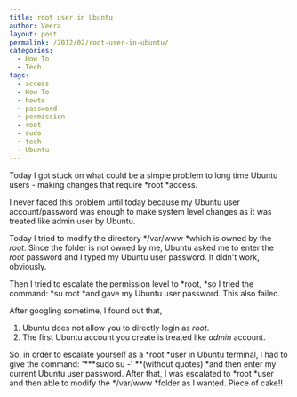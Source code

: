 ```yaml
---
title: root user in Ubuntu
author: Veera
layout: post
permalink: /2012/02/root-user-in-ubuntu/
categories:
  - How To
  - Tech
tags:
  - access
  - How To
  - howto
  - password
  - permission
  - root
  - sudo
  - tech
  - Ubuntu
---
```


Today I got stuck on what could be a simple problem to long time Ubuntu users - making changes that require *root *access.

I never faced this problem until today because my Ubuntu user account/password was enough to make system level changes as it was treated like admin user by Ubuntu.

Today I tried to modify the directory */var/www *which is owned by the *root*. Since the folder is not owned by me, Ubuntu asked me to enter the *root* password and I typed my Ubuntu user password. It didn't work, obviously.

Then I tried to escalate the permission level to *root, *so I tried the command: *su root *and gave my Ubuntu user password. This also failed.

After googling sometime, I found out that,

1.  Ubuntu does not allow you to directly login as *root*.
2.  The first Ubuntu account you create is treated like *admin* account.

So, in order to escalate yourself as a *root *user in Ubuntu terminal, I had to give the command: '***sudo su -' **(without quotes) *and then enter my current Ubuntu user password. After that, I was escalated to *root *user and then able to modify the */var/www *folder as I wanted. Piece of cake!!